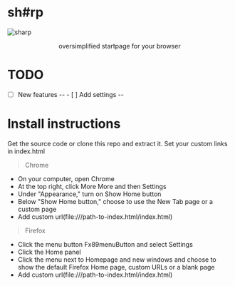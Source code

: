 # sh#rp
![sharp](https://user-images.githubusercontent.com/101978017/159263455-a7d638bd-ebcd-4721-9b47-495cb673f281.png)
<p align="center">oversimplified startpage for your browser</p>

# TODO
- [ ] New features
-- - [ ] Add settings --

# Install instructions
Get the source code or clone this repo and extract it.
Set your custom links in index.html
> Chrome
- On your computer, open Chrome
- At the top right, click More More and then Settings
- Under "Appearance," turn on Show Home button
- Below "Show Home button," choose to use the New Tab page or a custom page
- Add custom url(file:///path-to-index.html/index.html)
> Firefox
- Click the menu button Fx89menuButton and select Settings
- Click the Home panel
- Click the menu next to Homepage and new windows and choose to show the default Firefox Home page, custom URLs or a blank page
- Add custom url(file:///path-to-index.html/index.html)
